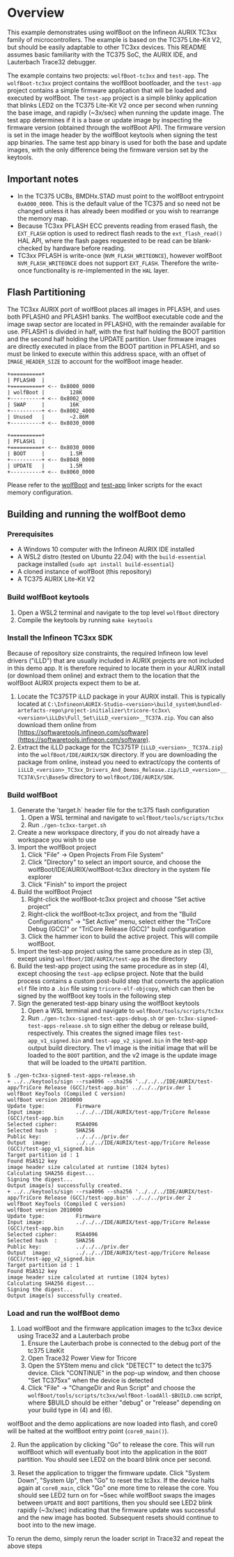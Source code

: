 # Overview

This example demonstrates using wolfBoot on the Infineon AURIX TC3xx family of microcontrollers. The example is based on the TC375 Lite-Kit V2, but should be easily adaptable to other TC3xx devices. This README assumes basic familiarity with the TC375 SoC, the AURIX IDE, and Lauterbach Trace32 debugger.

The example contains two projects: `wolfBoot-tc3xx` and `test-app`. The `wolfBoot-tc3xx` project contains the wolfBoot bootloader, and the `test-app` project contains a simple firmware application that will be loaded and executed by wolfBoot. The `test-app` project is a simple blinky application that blinks LED2 on the TC375 Lite-Kit V2 once per second when running the base image, and rapidly (~3x/sec) when running the update image. The test app determines if it is a base or update image by inspecting the firmware version (obtained through the wolfBoot API). The firmware version is set in the image header by the wolfBoot keytools when signing the test app binaries. The same test app binary is used for both the base and update images, with the only difference being the firmware version set by the keytools.

## Important notes

- In the TC375 UCBs, BMDHx.STAD must point to the wolfBoot entrypoint `0xA000_0000`. This is the default value of the TC375 and so need not be changed unless it has already been modified or you wish to rearrange the memory map.
- Because TC3xx PFLASH ECC prevents reading from erased flash, the `EXT_FLASH` option is used to redirect flash reads to the `ext_flash_read()` HAL API, where the flash pages requested to be read can be blank-checked by hardware before reading.
- TC3xx PFLASH is write-once (`NVM_FLASH_WRITEONCE`), however wolfBoot `NVM_FLASH_WRITEONCE` does not support `EXT_FLASH`. Therefore the write-once functionality is re-implemented in the `HAL` layer.

## Flash Partitioning

The TC3xx AURIX port of wolfBoot places all images in PFLASH, and uses both PFLASH0 and PFLASH1 banks. The wolfBoot executable code and the image swap sector are located in PFLASH0, with the remainder available for use. PFLASH1 is divided in half, with the first half holding the BOOT partition and the second half holding the UPDATE partition. User firmware images are directly executed in place from the BOOT partition in PFLASH1, and so must be linked to execute within this address space, with an offset of `IMAGE_HEADER_SIZE` to account for the wolfBoot image header.

```
+==========+
| PFLASH0  |
+==========+ <-- 0x8000_0000
| wolfBoot |        128K
+----------+ <-- 0x8002_0000
| SWAP     |        16K
+----------+ <-- 0x8002_4000
| Unused   |        ~2.86M
+----------+ <-- 0x8030_0000

+==========+
| PFLASH1  |
+==========+ <-- 0x8030_0000
| BOOT     |        1.5M
+----------+ <-- 0x8048_0000
| UPDATE   |        1.5M
+----------+ <-- 0x8060_0000
```

Please refer to the [wolfBoot](wolfBoot-tc3xx/Lcf_Gnu_Tricore_Tc.lsl) and [test-app](test-app/Lcf_Gnu_Tricore_Tc.lsl) linker scripts for the exact memory configuration.


## Building and running the wolfBoot demo

### Prerequisites

- A Windows 10 computer with the Infineon AURIX IDE installed
- A WSL2 distro (tested on Ubuntu 22.04) with the `build-essential` package installed (`sudo apt install build-essential`)
- A cloned instance of wolfBoot (this repository)
- A TC375 AURIX Lite-Kit V2

### Build wolfBoot keytools

1. Open a WSL2 terminal and navigate to the top level `wolfBoot` directory
2. Compile the keytools by running `make keytools`

### Install the Infineon TC3xx SDK

Because of repository size constraints, the required Infineon low level drivers ("iLLD") that are usually included in AURIX projects are not included in this demo app. It is therefore required to locate them in your AURIX install (or download them online) and extract them to the location that the wolfBoot AURIX projects expect them to be at.

1. Locate the TC375TP iLLD package in your AURIX install. This is typically located at `C:\Infineon\AURIX-Studio-<version>\build_system\bundled-artefacts-repo\project-initializer\tricore-tc3xx\<version>\iLLDs\Full_Set\iLLD_<version>__TC37A.zip`. You can also download them online from [https://softwaretools.infineon.com/software](https://softwaretools.infineon.com/software).
2. Extract the iLLD package for the TC375TP (`iLLD_<version>__TC37A.zip`) into the `wolfBoot/IDE/AURIX/SDK` directory. If you are downloading the package from online, instead you need to extract/copy the contents of `iiLLD_<version>_TC3xx_Drivers_And_Demos_Release.zip/LLD_<version>__TC37A\Src\BaseSw` directory to `wolfBoot/IDE/AURIX/SDK`.

### Build wolfBoot
1. Generate the 'target.h` header file for the tc375 flash configuration
    1. Open a WSL terminal and navigate to `wolfBoot/tools/scripts/tc3xx`
    2. Run `./gen-tc3xx-target.sh`
2. Create a new workspace directory, if you do not already have a workspace you wish to use
3. Import the wolfBoot project
    1. Click "File" -> Open Projects From File System"
    2. Click "Directory" to select an import source, and choose the wolfBoot/IDE/AURIX/wolfBoot-tc3xx directory in the system file explorer
    3. Click "Finish" to import the project
4. Build the wolfBoot Project
    1. Right-click the wolfBoot-tc3xx project and choose "Set active project"
    2. Right-click the wolfBoot-tc3xx project, and from the "Build Configurations" -> "Set Active" menu, select either the "TriCore Debug (GCC)" or "TriCore Release (GCC)" build configuration
    3. Click the hammer icon to build the active project. This will compile wolfBoot.
5. Import the test-app project using the same procedure as in step (3), except using `wolfBoot/IDE/AURIX/test-app` as the directory
6. Build the test-app project using the same procedure as in step (4), except choosing the `test-app` eclipse project. Note that the build process contains a custom post-build step that converts the application `elf` file into a `.bin` file using `tricore-elf-objcopy`, which can then be signed by the wolfBoot key tools in the following step
7. Sign the generated test-app binary using the wolfBoot keytools
    1. Open a WSL terminal and navigate to `wolfBoot/tools/scripts/tc3xx`
    2. Run `./gen-tc3xx-signed-test-apps-debug.sh` or `gen-tc3xx-signed-test-apps-release.sh` to sign either the debug or release build, respectively. This creates the signed image files `test-app_v1_signed.bin` and `test-app_v2_signed.bin` in the test-app output build directory. The v1 image is the initial image that will be loaded to the `BOOT` partition, and the v2 image is the update image that will be loaded to the `UPDATE` partition.

```
$ ./gen-tc3xx-signed-test-apps-release.sh
+ ../../keytools/sign --rsa4096 --sha256 '../../../IDE/AURIX/test-app/TriCore Release (GCC)/test-app.bin' ../../../priv.der 1
wolfBoot KeyTools (Compiled C version)
wolfBoot version 2010000
Update type:          Firmware
Input image:          ../../../IDE/AURIX/test-app/TriCore Release (GCC)/test-app.bin
Selected cipher:      RSA4096
Selected hash  :      SHA256
Public key:           ../../../priv.der
Output  image:        ../../../IDE/AURIX/test-app/TriCore Release (GCC)/test-app_v1_signed.bin
Target partition id : 1
Found RSA512 key
image header size calculated at runtime (1024 bytes)
Calculating SHA256 digest...
Signing the digest...
Output image(s) successfully created.
+ ../../keytools/sign --rsa4096 --sha256 '../../../IDE/AURIX/test-app/TriCore Release (GCC)/test-app.bin' ../../../priv.der 2
wolfBoot KeyTools (Compiled C version)
wolfBoot version 2010000
Update type:          Firmware
Input image:          ../../../IDE/AURIX/test-app/TriCore Release (GCC)/test-app.bin
Selected cipher:      RSA4096
Selected hash  :      SHA256
Public key:           ../../../priv.der
Output  image:        ../../../IDE/AURIX/test-app/TriCore Release (GCC)/test-app_v2_signed.bin
Target partition id : 1
Found RSA512 key
image header size calculated at runtime (1024 bytes)
Calculating SHA256 digest...
Signing the digest...
Output image(s) successfully created.
```

### Load and run the wolfBoot demo

1. Load wolfBoot and the firmware application images to the tc3xx device using Trace32 and a Lauterbach probe
    1. Ensure the Lauterbach probe is connected to the debug port of the tc375 LiteKit
    2. Open Trace32 Power View for Tricore
    3. Open the SYStem menu and click "DETECT" to detect the tc375 device. Click "CONTINUE" in the pop-up window, and then choose "Set TC375xx" when the device is detected
    4. Click "File" -> "ChangeDir and Run Script" and choose the `wolfBoot/tools/scripts/tc3xx/wolfBoot-loadAll-$BUILD.cmm` script, where $BUILD should be either "debug" or "release" depending on your build type in (4) and (6).

wolfBoot and the demo applications are now loaded into flash, and core0 will be halted at the wolfBoot entry point (`core0_main()`).

2. Run the application by clicking "Go" to release the core. This will run wolfBoot which will eventually boot into the application in the `BOOT` partition. You should see LED2 on the board blink once per second.

3. Reset the application to trigger the firmware update. Click "System Down", "System Up", then "Go" to reset the tc3xx. If the device halts again at `core0_main`, click "Go" one more time to release the core. You should see LED2 turn on for ~5sec while wolfBoot swaps the images between `UPDATE` and `BOOT` partitions, then you should see LED2 blink rapidly (~3x/sec) indicating that the firmware update was successful and the new image has booted. Subsequent resets should continue to boot into to the new image.

To rerun the demo, simply rerun the loader script in Trace32 and repeat the above steps


